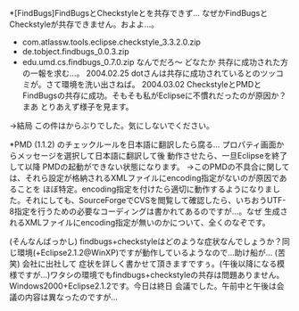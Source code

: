*[FindBugs]FindBugsとCheckstyleとを共存できず…
なぜかFindBugsとCheckstyleが共存できません。およよ…。

* com.atlassw.tools.eclipse.checkstyle_3.3.2.0.zip
* de.tobject.findbugs_0.0.3.zip
* edu.umd.cs.findbugs_0.7.0.zip
なんでだろ～ どなたか 共存に成功された方の一報を求む…。
2004.02.25 dotさんは共存に成功されているとのツッコミが。さて環境を洗い出さねば。
2004.03.02 CheckstyleとPMDとFindBugsの共存に成功。そもそも私がEclipseに不慣れだったのが原因か？ まあ とりあえず様子を見ます。

→結局 この件はからぶりでした。気にしないでください。

*PMD (1.1.2) のチェックルールを日本語に翻訳したら腐る…
プロパティ画面からメッセージを選択して日本語に翻訳して後 動作させたら、一旦Eclipseを終了して以降 PMDの起動ができない状態になります。
→このPMDの不具合に関しては、それら設定が格納されるXMLファイルにencoding指定がないのが原因であることを ほぼ特定。encoding指定を付けたら適切に動作するようになりました。それにしても、SourceForgeでCVSを閲覧して確認したら、いちおうUTF-8指定を行うための必要なコーディングは書かれてあるのですが…。なぜ 生成されるXMLファイルにencoding指定が無いのかについて、全くのなぞです。

(そんなんばっかし)
findbugs+checkstyleはどのような症状なんでしょうか？同じ環境(+Eclipse2.1.2@WinXP)ですが動作しているようなので…助け船が… (苦笑) 会社に出社して 症状を詳しく書かせて頂きますですぅ。(午後以降になる模様ですが…)ワタシの環境でもfindbugs+checkstyleの共存は問題ありません。Windows2000+Eclipse2.1.2です。今日は終日 会議でした。午前中と午後は会議の内容は異なったのですが…
